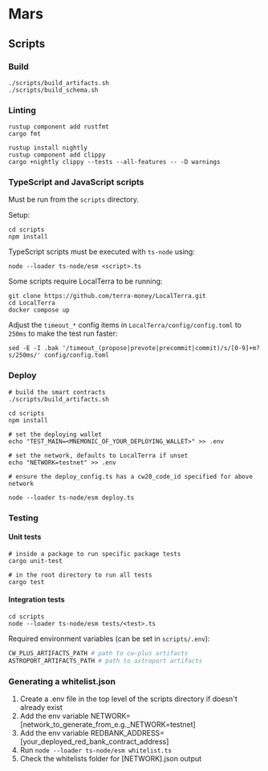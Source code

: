 # Mars
## Scripts

### Build

```
./scripts/build_artifacts.sh
./scripts/build_schema.sh
```

### Linting

```
rustup component add rustfmt
cargo fmt

rustup install nightly
rustup component add clippy
cargo +nightly clippy --tests --all-features -- -D warnings
```

### TypeScript and JavaScript scripts

Must be run from the `scripts` directory.

Setup:

```
cd scripts
npm install
```

TypeScript scripts must be executed with `ts-node` using:

```
node --loader ts-node/esm <script>.ts
```

Some scripts require LocalTerra to be running:

```
git clone https://github.com/terra-money/LocalTerra.git
cd LocalTerra
docker compose up
```

Adjust the `timeout_*` config items in `LocalTerra/config/config.toml` to `250ms` to make the test run faster:

```
sed -E -I .bak '/timeout_(propose|prevote|precommit|commit)/s/[0-9]+m?s/250ms/' config/config.toml
```

### Deploy

```
# build the smart contracts
./scripts/build_artifacts.sh

cd scripts
npm install

# set the deploying wallet
echo "TEST_MAIN=<MNEMONIC_OF_YOUR_DEPLOYING_WALLET>" >> .env

# set the network, defaults to LocalTerra if unset
echo "NETWORK=testnet" >> .env

# ensure the deploy_config.ts has a cw20_code_id specified for above network

node --loader ts-node/esm deploy.ts
```

### Testing
#### Unit tests

```
# inside a package to run specific package tests
cargo unit-test

# in the root directory to run all tests
cargo test
```

#### Integration tests

```
cd scripts
node --loader ts-node/esm tests/<test>.ts
```

Required environment variables (can be set in `scripts/.env`):

```sh
CW_PLUS_ARTIFACTS_PATH # path to cw-plus artifacts
ASTROPORT_ARTIFACTS_PATH # path to astroport artifacts
```

### Generating a whitelist.json

1. Create a .env file in the top level of the scripts directory if doesn't already exist
2. Add the env variable NETWORK=[network_to_generate_from_e.g._NETWORK=testnet]
3. Add the env variable REDBANK_ADDRESS=[your_deployed_red_bank_contract_address]
4. Run `node --loader ts-node/esm whitelist.ts`
5. Check the whitelists folder for [NETWORK].json output
